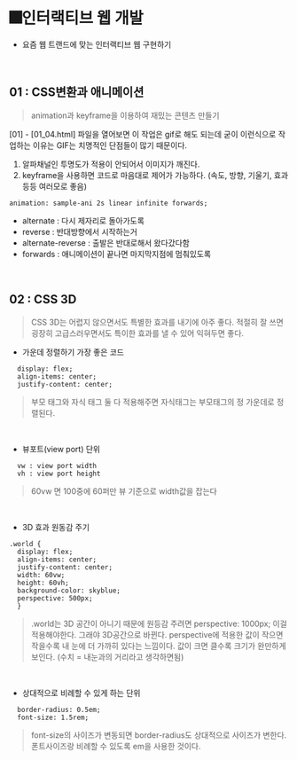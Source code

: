 # 🎆인터랙티브 웹 개발

- 요즘 웹 트랜드에 맞는 인터랙티브 웹 구현하기

<br>

## 01 : CSS변환과 애니메이션

> animation과 keyframe을 이용하여 재밌는 콘텐츠 만들기

[01] - [01_04.html] 파일을 열어보면 이 작업은 gif로 해도 되는데 굳이 이런식으로 작업하는 이유는
GIF는 치명적인 단점들이 많기 때문이다.

1. 알파채널인 투명도가 적용이 안되어서 이미지가 깨진다.
2. keyframe을 사용하면 코드로 마음대로 제어가 가능하다. (속도, 방향, 기울기, 효과 등등 여러모로 좋음)

```
animation: sample-ani 2s linear infinite forwards;
```

- alternate : 다시 제자리로 돌아가도록
- reverse : 반대방향에서 시작하는거
- alternate-reverse : 출발은 반대로해서 왔다갔다함
- forwards : 애니메이션이 끝나면 마지막지점에 멈춰있도록

<br>

## 02 : CSS 3D

> CSS 3D는 어렵지 않으면서도 특별한 효과를 내기에 아주 좋다. 적절히 잘 쓰면 굉장히 고급스러우면서도 특이한 효과를 낼 수 있어 익혀두면 좋다.

- 가운데 정렬하기 가장 좋은 코드

```
  display: flex;
  align-items: center;
  justify-content: center;
```

> 부모 태그와 자식 태그 둘 다 적용해주면 자식태그는 부모태그의 정 가운데로 정렬된다.

<br>

- 뷰포트(view port) 단위

```
  vw : view port width
  vh : view port height
```

> 60vw 면 100중에 60퍼만 뷰 기준으로 width값을 잡는다

<br>

- 3D 효과 원동감 주기

```
.world {
  display: flex;
  align-items: center;
  justify-content: center;
  width: 60vw;
  height: 60vh;
  background-color: skyblue;
  perspective: 500px;
  }
```

> .world는 3D 공간이 아니기 때문에 원등감 주려면 perspective: 1000px; 이걸 적용해야한다.
> 그래야 3D공간으로 바뀐다. perspective에 적용한 값이 작으면 작을수록 내 눈에 더 가까히 있다는 느낌이다.
> 값이 크면 클수록 크기가 완만하게 보인다. (수치 = 내눈과의 거리라고 생각하면됨)

<br>

- 상대적으로 비례할 수 있게 하는 단위

```
  border-radius: 0.5em;
  font-size: 1.5rem;
```

> font-size의 사이즈가 변동되면 border-radius도 상대적으로 사이즈가 변한다. 폰트사이즈랑 비례할 수 있도록 em을 사용한 것이다.
